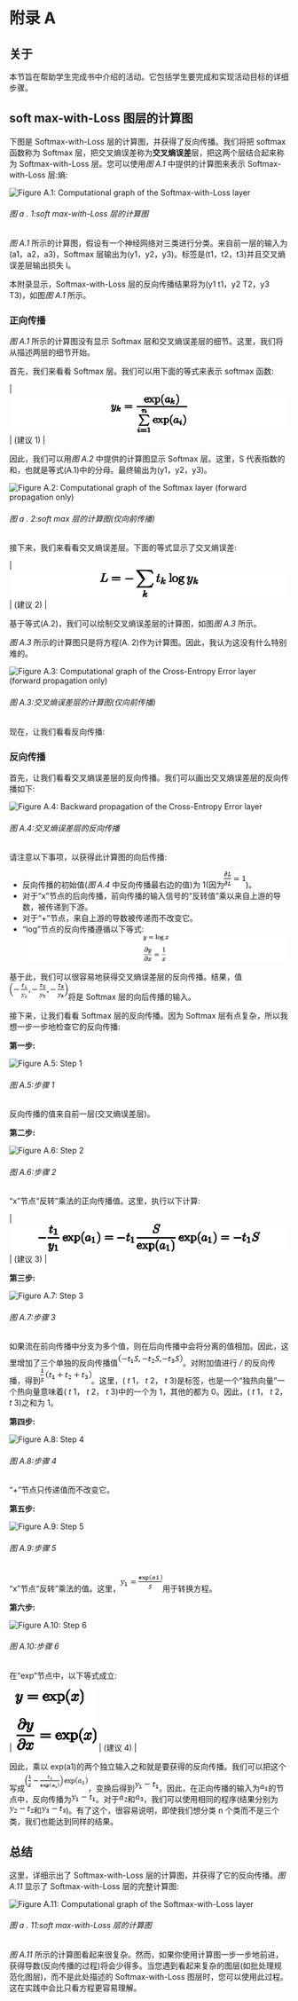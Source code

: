 

# 附录 A

## 关于

本节旨在帮助学生完成书中介绍的活动。它包括学生要完成和实现活动目标的详细步骤。

## soft max-with-Loss 图层的计算图

下图是 Softmax-with-Loss 层的计算图，并获得了反向传播。我们将把 softmax 函数称为 Softmax 层，把交叉熵误差称为**交叉熵误差**层，把这两个层结合起来称为 Softmax-with-Loss 层。您可以使用*图 A.1* 中提供的计算图来表示 Softmax-with-Loss 层:熵:

![Figure A.1: Computational graph of the Softmax-with-Loss layer
](img/Figure_A.1.jpg)

###### 图 a . 1:soft max-with-Loss 层的计算图

*图 A.1* 所示的计算图，假设有一个神经网络对三类进行分类。来自前一层的输入为(a1，a2，a3)，Softmax 层输出为(y1，y2，y3)。标签是(t1，t2，t3)并且交叉熵误差层输出损失 l。

本附录显示，Softmax-with-Loss 层的反向传播结果将为(y1 t1，y2 T2，y3 T3)，如图*图 A.1* 所示。

### 正向传播

*图 A.1* 所示的计算图没有显示 Softmax 层和交叉熵误差层的细节。这里，我们将从描述两层的细节开始。

首先，我们来看看 Softmax 层。我们可以用下面的等式来表示 softmax 函数:

| ![95](img/Figure_A.1a.png) | (建议 1) |

因此，我们可以用*图 A.2* 中提供的计算图显示 Softmax 层。这里，S 代表指数的和，也就是等式(A.1)中的分母。最终输出为(y1，y2，y3)。

![Figure A.2: Computational graph of the Softmax layer (forward propagation only)
](img/Figure_A.2.jpg)

###### 图 a . 2:soft max 层的计算图(仅向前传播)

接下来，我们来看看交叉熵误差层。下面的等式显示了交叉熵误差:

| ![97](img/Figure_A.2a.png) | (建议 2) |

基于等式(A.2)，我们可以绘制交叉熵误差层的计算图，如图*图 A.3* 所示。

*图 A.3* 所示的计算图只是将方程(A. 2)作为计算图。因此，我认为这没有什么特别难的。

![Figure A.3: Computational graph of the Cross-Entropy Error layer (forward propagation only)
](img/Figure_A.3.jpg)

###### 图 A.3:交叉熵误差层的计算图(仅向前传播)

现在，让我们看看反向传播:

### 反向传播

首先，让我们看看交叉熵误差层的反向传播。我们可以画出交叉熵误差层的反向传播如下:

![Figure A.4: Backward propagation of the Cross-Entropy Error layer
](img/Figure_A.4.jpg)

###### 图 A.4:交叉熵误差层的反向传播

请注意以下事项，以获得此计算图的向后传播:

*   反向传播的初始值(*图 A.4* 中反向传播最右边的值)为 1(因为![98](img/Figure_A.4a.png))。
*   对于“x”节点的后向传播，前向传播的输入信号的“反转值”乘以来自上游的导数，被传递到下游。
*   对于“+”节点，来自上游的导数被传递而不改变它。
*   “log”节点的反向传播遵循以下等式:![99](img/Figure_A.4b.jpg)

基于此，我们可以很容易地获得交叉熵误差层的反向传播。结果，值![100](img/Figure_A.4d.png)将是 Softmax 层的向后传播的输入。

接下来，让我们看看 Softmax 层的反向传播。因为 Softmax 层有点复杂，所以我想一步一步地检查它的反向传播:

**第一步:**

![Figure A.5: Step 1
](img/Figure_A.5.jpg)

###### 图 A.5:步骤 1

反向传播的值来自前一层(交叉熵误差层)。

**第二步:**

![Figure A.6: Step 2
](img/Figure_A.6.jpg)

###### 图 A.6:步骤 2

“x”节点“反转”乘法的正向传播值。这里，执行以下计算:

| ![101](img/Figure_A.6a.png) | (建议 3) |

**第三步:**

![Figure A.7: Step 3
](img/Figure_A.7.jpg)

###### 图 A.7:步骤 3

如果流在前向传播中分支为多个值，则在后向传播中会将分离的值相加。因此，这里增加了三个单独的反向传播值![102](img/Figure_A.7a.png)。对附加值进行 */* 的反向传播，得到![103](img/Figure_A.7b.png)。这里，( *t* 1， *t* 2， *t* 3)是标签，也是一个“独热向量”一个热向量意味着( *t* 1， *t* 2， *t* 3)中的一个为 1，其他的都为 0。因此，( *t* 1， *t* 2， *t* 3)之和为 1。

**第四步:**

![Figure A.8: Step 4
](img/Figure_A.8.jpg)

###### 图 A.8:步骤 4

“+”节点只传递值而不改变它。

**第五步:**

![Figure A.9: Step 5
](img/Figure_A.9.jpg)

###### 图 A.9:步骤 5

“x”节点“反转”乘法的值。这里，![104](img/Figure_A.9a.png)用于转换方程。

**第六步:**

![Figure A.10: Step 6
](img/Figure_A.10.jpg)

###### 图 A.10:步骤 6

在“exp”节点中，以下等式成立:

| ![105](img/Figure_A.10a.png) | (建议 4) |

因此，乘以 exp(a1)的两个独立输入之和就是要获得的反向传播。我们可以把这个写成![106](img/Figure_A.10c.png)，变换后得到![107](img/Figure_A.10d.png)。因此，在正向传播的输入为![108](img/Figure_A.10e.png)的节点中，反向传播为![109](img/Figure_A.10f.png)。对于![110](img/Figure_A.10g.png)和![111](img/Figure_A.10h.png)，我们可以使用相同的程序(结果分别为![112](img/Figure_A.10i.png)和![113](img/Figure_A.10j.png))。有了这个，很容易说明，即使我们想分类 n 个类而不是三个类，我们也能达到同样的结果。

## 总结

这里，详细示出了 Softmax-with-Loss 层的计算图，并获得了它的反向传播。*图 A.11* 显示了 Softmax-with-Loss 层的完整计算图:

![Figure A.11: Computational graph of the Softmax-with-Loss layer
](img/Figure_A.11.jpg)

###### 图 a . 11:soft max-with-Loss 层的计算图

*图 A.11* 所示的计算图看起来很复杂。然而，如果你使用计算图一步一步地前进，获得导数(反向传播的过程)将会少得多。当您遇到看起来复杂的图层(如批处理规范化图层)，而不是此处描述的 Softmax-with-Loss 图层时，您可以使用此过程。这在实践中会比只看方程更容易理解。